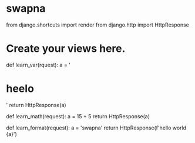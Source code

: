 # swapna

from django.shortcuts import render
from django.http import HttpResponse
# Create your views here.
def learn_var(rquest):
    a = '<h1> heelo</h1>'
    return HttpResponse(a)

def learn_math(request):
    a = 15 + 5
    return HttpResponse(a)

def learn_format(request):
    a = 'swapna'
    return HttpResponse(f'hello world {a}')
